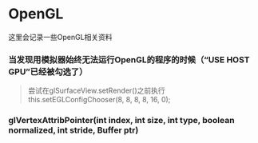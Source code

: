 OpenGL
=======
这里会记录一些OpenGL相关资料

### 当发现用模拟器始终无法运行OpenGL的程序的时候（“USE HOST GPU”已经被勾选了）
>尝试在glSurfaceView.setRender()之前执行this.setEGLConfigChooser(8, 8, 8, 8, 16, 0);

### glVertexAttribPointer(int index, int size, int type, boolean normalized, int stride, Buffer ptr)
